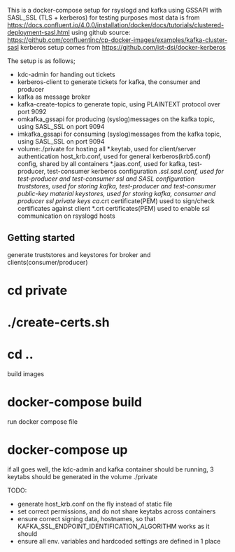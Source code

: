 This is a docker-compose setup for rsyslogd and kafka using GSSAPI with SASL_SSL (TLS + kerberos) for testing purposes
most data is from https://docs.confluent.io/4.0.0/installation/docker/docs/tutorials/clustered-deployment-sasl.html
using github source: https://github.com/confluentinc/cp-docker-images/examples/kafka-cluster-sasl
kerberos setup comes from https://github.com/ist-dsi/docker-kerberos

The setup is as follows;
- kdc-admin             for handing out tickets
- kerberos-client       to generate tickets for kafka, the consumer and producer
- kafka                 as message broker
- kafka-create-topics   to generate topic, using PLAINTEXT protocol over port 9092
- omkafka_gssapi        for producing (syslog)messages on the kafka topic, using SASL_SSL on port 9094
- imkafka_gssapi        for consuming (syslog)messages from the kafka topic, using SASL_SSL on port 9094
- volume:./private      for hosting all 
                          *.keytab,                       used for client/server authentication
                          host_krb.conf,                  used for general kerberos(krb5.conf) config, shared by all containers 
                          *.jaas.conf,                    used for kafka, test-producer, test-consumer kerberos configuration
                          *.ssl.sasl.conf,                used for test-producer and test-consumer ssl and SASL configuration
                          truststores,                    used for storing kafka, test-producer and test-consumer public-key material
                          keystores,                      used for storing kafka, consumer and producer ssl private keys
                          ca*.crt certificate(PEM)        used to sign/check certificates against 
                          client *.crt certificates(PEM)  used to enable ssl communication on rsyslogd hosts

Getting started
---------------
generate truststores and keystores for broker and clients(consumer/producer)

# cd private
# ./create-certs.sh
# cd ..

build images
# docker-compose build

run docker compose file
# docker-compose up

if all goes well, the kdc-admin and kafka container should be running, 3 keytabs should be generated in the volume ./private


TODO: 
- generate host_krb.conf on the fly instead of static file
- set correct permissions, and do not share keytabs across containers
- ensure correct signing data, hostnames, so that KAFKA_SSL_ENDPOINT_IDENTIFICATION_ALGORITHM works as it should
- ensure all env. variables and hardcoded settings are defined in 1 place